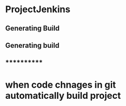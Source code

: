 # ProjectJenkins
## Generating Build
## Generating build
## **********
# when code chnages in git automatically build project
